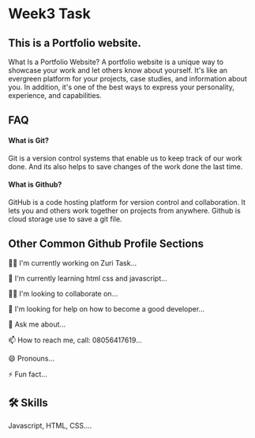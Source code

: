 
# Week3 Task
## This is a Portfolio website. 
What Is a Portfolio Website? A portfolio website is a unique way to showcase your work and let others know about yourself. 
It's like an evergreen platform for your projects, case studies, and information about you. 
In addition, it's one of the best ways to express your personality, experience, and capabilities. 

## FAQ

#### What is Git?

Git is a version control systems that enable us to keep track of our work done. And its also helps to save changes of the work done the last time. 

#### What is Github?
GitHub is a code hosting platform for version control and collaboration. 
It lets you and others work together on projects from anywhere.
Github is cloud storage use to save a git file.



## Other Common Github Profile Sections
👩‍💻 I'm currently working on Zuri Task...

🧠 I'm currently learning html css and javascript...

👯‍♀️ I'm looking to collaborate on...

🤔 I'm looking for help on how to become a good developer...

💬 Ask me about...

📫 How to reach me, call: 08056417619...

😄 Pronouns...

⚡️ Fun fact...



## 🛠 Skills
Javascript, HTML, CSS....



